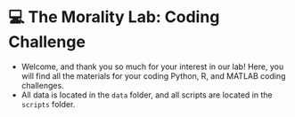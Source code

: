 # 💻 The Morality Lab: Coding Challenge

*   Welcome, and thank you so much for your interest in our lab! Here, you will find all the materials for your coding Python, R, and MATLAB coding challenges.
*   All data is located in the `data` folder, and all scripts are located in the `scripts` folder.

